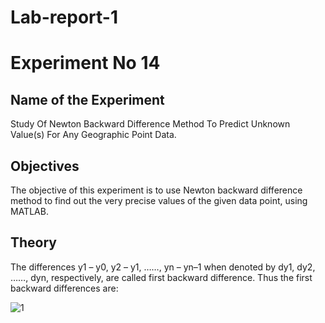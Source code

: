 # Lab-report-1
# Experiment No 14
## Name of the Experiment
Study Of Newton Backward Difference Method To Predict Unknown Value(s) For Any Geographic Point Data.
## Objectives
The objective of this experiment is to use Newton backward difference method to find out the very precise values of the given data point, using MATLAB. 
## Theory
The differences y1 – y0, y2 – y1, ……, yn – yn–1 when denoted by dy1, dy2, ……, dyn, respectively, are called first backward difference. Thus the first backward differences are: 

![1](https://user-images.githubusercontent.com/51051408/105453897-35666c80-5cab-11eb-908b-555e06a561db.jpg)

